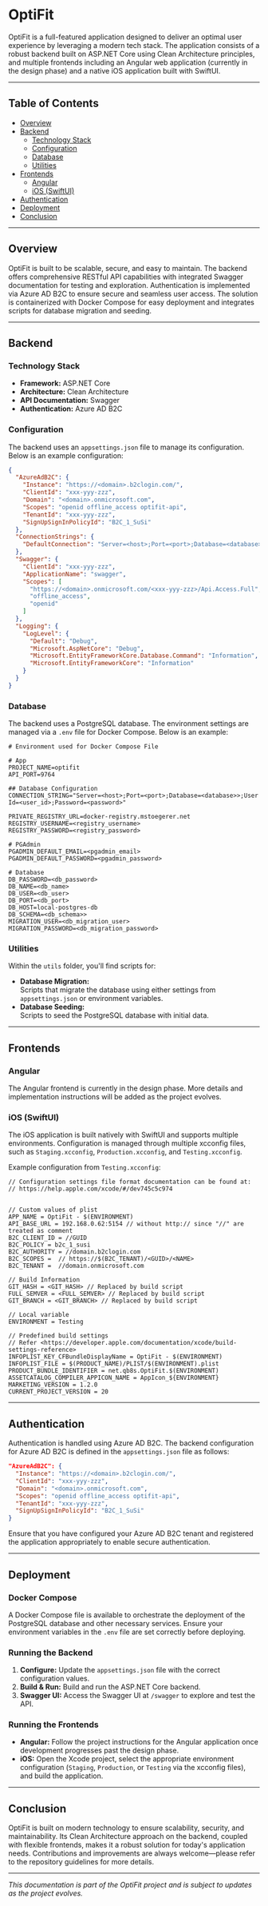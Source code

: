 # OptiFit

OptiFit is a full-featured application designed to deliver an optimal user experience by leveraging a modern tech stack.
The application consists of a robust backend built on ASP.NET Core using Clean Architecture principles, and multiple
frontends including an Angular web application (currently in the design phase) and a native iOS application built with
SwiftUI.

---

## Table of Contents

- [Overview](#overview)
- [Backend](#backend)
    - [Technology Stack](#technology-stack)
    - [Configuration](#configuration)
    - [Database](#database)
    - [Utilities](#utilities)
- [Frontends](#frontends)
    - [Angular](#angular)
    - [iOS (SwiftUI)](#ios-swiftui)
- [Authentication](#authentication)
- [Deployment](#deployment)
- [Conclusion](#conclusion)

---

## Overview

OptiFit is built to be scalable, secure, and easy to maintain. The backend offers comprehensive RESTful API capabilities
with integrated Swagger documentation for testing and exploration. Authentication is implemented via Azure AD B2C to
ensure secure and seamless user access. The solution is containerized with Docker Compose for easy deployment and
integrates scripts for database migration and seeding.

---

## Backend

### Technology Stack

- **Framework:** ASP.NET Core
- **Architecture:** Clean Architecture
- **API Documentation:** Swagger
- **Authentication:** Azure AD B2C

### Configuration

The backend uses an `appsettings.json` file to manage its configuration. Below is an example configuration:

```json
{
  "AzureAdB2C": {
    "Instance": "https://<domain>.b2clogin.com/",
    "ClientId": "xxx-yyy-zzz",
    "Domain": "<domain>.onmicrosoft.com",
    "Scopes": "openid offline_access optifit-api",
    "TenantId": "xxx-yyy-zzz",
    "SignUpSignInPolicyId": "B2C_1_SuSi"
  },
  "ConnectionStrings": {
    "DefaultConnection": "Server=<host>;Port=<port>;Database=<database>;User Id=<user_id>;Password=<password>;"
  },
  "Swagger": {
    "ClientId": "xxx-yyy-zzz",
    "ApplicationName": "swagger",
    "Scopes": [
      "https://<domain>.onmicrosoft.com/<xxx-yyy-zzz>/Api.Access.Full",
      "offline_access",
      "openid"
    ]
  },
  "Logging": {
    "LogLevel": {
      "Default": "Debug",
      "Microsoft.AspNetCore": "Debug",
      "Microsoft.EntityFrameworkCore.Database.Command": "Information",
      "Microsoft.EntityFrameworkCore": "Information"
    }
  }
}
```

### Database

The backend uses a PostgreSQL database. The environment settings are managed via a `.env` file for Docker Compose. Below
is an example:

```dotenv
# Environment used for Docker Compose File

# App
PROJECT_NAME=optifit
API_PORT=9764

## Database Configuration
CONNECTION_STRING="Server=<host>;Port=<port>;Database=<database>>;User Id=<user_id>;Password=<password>"

PRIVATE_REGISTRY_URL=docker-registry.mstoegerer.net
REGISTRY_USERNAME=<registry_username>
REGISTRY_PASSWORD=<registry_password>

# PGAdmin
PGADMIN_DEFAULT_EMAIL=<pgadmin_email>
PGADMIN_DEFAULT_PASSWORD=<pgadmin_password>

# Database
DB_PASSWORD=<db_password>
DB_NAME=<db_name>
DB_USER=<db_user>
DB_PORT=<db_port>
DB_HOST=local-postgres-db
DB_SCHEMA=<db_schema>>
MIGRATION_USER=<db_migration_user>
MIGRATION_PASSWORD=<db_migration_password>
```

### Utilities

Within the `utils` folder, you'll find scripts for:

- **Database Migration:**  
  Scripts that migrate the database using either settings from `appsettings.json` or environment variables.
- **Database Seeding:**  
  Scripts to seed the PostgreSQL database with initial data.

---

## Frontends

### Angular

The Angular frontend is currently in the design phase. More details and implementation instructions will be added as the
project evolves.

### iOS (SwiftUI)

The iOS application is built natively with SwiftUI and supports multiple environments. Configuration is managed through
multiple xcconfig files, such as `Staging.xcconfig`, `Production.xcconfig`, and `Testing.xcconfig`.

Example configuration from `Testing.xcconfig`:

```xcconfig
// Configuration settings file format documentation can be found at:
// https://help.apple.com/xcode/#/dev745c5c974


// Custom values of plist
APP_NAME = OptiFit - $(ENVIRONMENT)
API_BASE_URL = 192.168.0.62:5154 // without http:// since "//" are treated as comment
B2C_CLIENT_ID = //GUID
B2C_POLICY = b2c_1_susi
B2C_AUTHORITY = //domain.b2clogin.com
B2C_SCOPES =  // https://$(B2C_TENANT)/<GUID>/<NAME>
B2C_TENANT =  //domain.onmicrosoft.com

// Build Information
GIT_HASH = <GIT_HASH> // Replaced by build script
FULL_SEMVER = <FULL_SEMVER> // Replaced by build script
GIT_BRANCH = <GIT_BRANCH> // Replaced by build script

// Local variable
ENVIRONMENT = Testing

// Predefined build settings
// Refer <https://developer.apple.com/documentation/xcode/build-settings-reference>
INFOPLIST_KEY_CFBundleDisplayName = OptiFit - $(ENVIRONMENT)
INFOPLIST_FILE = $(PRODUCT_NAME)/PLIST/$(ENVIRONMENT).plist
PRODUCT_BUNDLE_IDENTIFIER = net.qb8s.OptiFit.$(ENVIRONMENT)
ASSETCATALOG_COMPILER_APPICON_NAME = AppIcon_${ENVIRONMENT}
MARKETING_VERSION = 1.2.0
CURRENT_PROJECT_VERSION = 20
```

---

## Authentication

Authentication is handled using Azure AD B2C. The backend configuration for Azure AD B2C is defined in the
`appsettings.json` file as follows:

```json
"AzureAdB2C": {
  "Instance": "https://<domain>.b2clogin.com/",
  "ClientId": "xxx-yyy-zzz",
  "Domain": "<domain>.onmicrosoft.com",
  "Scopes": "openid offline_access optifit-api",
  "TenantId": "xxx-yyy-zzz",
  "SignUpSignInPolicyId": "B2C_1_SuSi"
}
```

Ensure that you have configured your Azure AD B2C tenant and registered the application appropriately to enable secure
authentication.

---

## Deployment

### Docker Compose

A Docker Compose file is available to orchestrate the deployment of the PostgreSQL database and other necessary
services. Ensure your environment variables in the `.env` file are set correctly before deploying.

### Running the Backend

1. **Configure:** Update the `appsettings.json` file with the correct configuration values.
2. **Build & Run:** Build and run the ASP.NET Core backend.
3. **Swagger UI:** Access the Swagger UI at `/swagger` to explore and test the API.

### Running the Frontends

- **Angular:** Follow the project instructions for the Angular application once development progresses past the design
  phase.
- **iOS:** Open the Xcode project, select the appropriate environment configuration (`Staging`, `Production`, or
  `Testing` via the xcconfig files), and build the application.

---

## Conclusion

OptiFit is built on modern technology to ensure scalability, security, and maintainability. Its Clean Architecture
approach on the backend, coupled with flexible frontends, makes it a robust solution for today's application needs.
Contributions and improvements are always welcome—please refer to the repository guidelines for more details.

---

*This documentation is part of the OptiFit project and is subject to updates as the project evolves.*